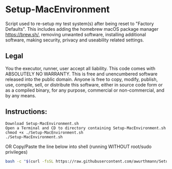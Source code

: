 # Setup-MacEnvironment

Script used to re-setup my test system(s) after being reset to "Factory Defaults". This includes adding the homebrew macOS package manager https://brew.sh/, removing unwanted software, installing additional software, making security, privacy and useability related settings.

## Legal
You the executor, runner, user accept all liability.
This code comes with ABSOLUTELY NO WARRANTY.
This is free and unencumbered software released into the public domain.
Anyone is free to copy, modify, publish, use, compile, sell, or
distribute this software, either in source code form or as a compiled
binary, for any purpose, commercial or non-commercial, and by any
means.

## Instructions:

	Download Setup-MacEnvironment.sh
	Open a Terminal and CD to directory containing Setup-MacEnvironment.sh
	chmod +x ./Setup-MacEnvironment.sh
	./Setup-MacEnvironment.sh

OR
Copy/Paste the line below into shell (running WITHOUT root/sudo privileges)
```bash
bash -c "$(curl -fsSL https://raw.githubusercontent.com/awurthmann/Setup-MacEnvironment/main/Setup-MacEnvironment.sh)"
```
